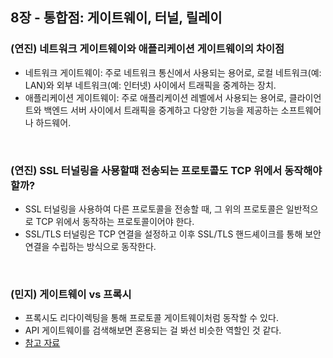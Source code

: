 ## 8장 - 통합점: 게이트웨이, 터널, 릴레이
### (연진) 네트워크 게이트웨이와 애플리케이션 게이트웨이의 차이점
- 네트워크 게이트웨이: 주로 네트워크 통신에서 사용되는 용어로, 로컬 네트워크(예: LAN)와 외부 네트워크(예: 인터넷) 사이에서 트래픽을 중계하는 장치.
- 애플리케이션 게이트웨이: 주로 애플리케이션 레벨에서 사용되는 용어로, 클라이언트와 백엔드 서버 사이에서 트래픽을 중계하고 다양한 기능을 제공하는 소프트웨어나 하드웨어.
<br/>

### (연진) SSL 터널링을 사묭할떄 전송되는 프로토콜도 TCP 위에서 동작해야 할까?
- SSL 터널링을 사용하여 다른 프로토콜을 전송할 때, 그 위의 프로토콜은 일반적으로 TCP 위에서 동작하는 프로토콜이어야 한다.
- SSL/TLS 터널링은 TCP 연결을 설정하고 이후 SSL/TLS 핸드셰이크를 통해 보안 연결을 수립하는 방식으로 동작한다.
<br/>

### (민지) 게이트웨이 vs 프록시
- 프록시도 리다이렉팅을 통해 프로토콜 게이트웨이처럼 동작할 수 있다.
- API 게이트웨이를 검색해보면 혼용되는 걸 봐선 비슷한 역할인 것 같다.
- [참고 자료](https://velog.io/@dasa/내가-필요해서-정리-Proxy-vs-Gateway에-대해)
